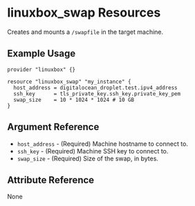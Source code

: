 # linuxbox_swap Resources

Creates and mounts a `/swapfile` in the target machine.

## Example Usage

```hcl
provider "linuxbox" {}

resource "linuxbox_swap" "my_instance" {
  host_address = digitalocean_droplet.test.ipv4_address
  ssh_key      = tls_private_key.ssh_key.private_key_pem
  swap_size    = 10 * 1024 * 1024 # 10 GB
}
```

## Argument Reference

* `host_address` - (Required) Machine hostname to connect to.
* `ssh_key`      - (Required) Machine SSH key to connect to.
* `swap_size`    - (Required) Size of the swap, in bytes.

## Attribute Reference

None

